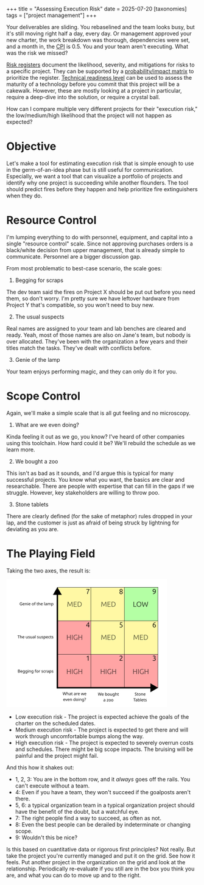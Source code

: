 +++
title = "Assessing Execution Risk"
date = 2025-07-20
[taxonomies]
tags = ["project management"]
+++

Your deliverables are sliding. You rebaselined and the team looks busy, but it's still moving right half a day, every day. Or management approved your new charter, the work breakdown was thorough, dependencies were set, and a month in, the [CPI](https://en.wikipedia.org/wiki/Earned_value_management#Cost_performance_index_(CPI)) is 0.5. You and your team aren't executing. What was the risk we missed?

<!-- more -->

[Risk registers](https://en.wikipedia.org/wiki/Risk_register) document the likelihood, severity, and mitigations for risks to a specific project. They can be supported by a [probability/impact matrix](https://en.wikipedia.org/wiki/Risk_matrix) to prioritize the register. [Technical readiness level](https://en.wikipedia.org/wiki/Technology_readiness_level) can be used to assess the maturity of a technology before you commit that this project will be a cakewalk. However, these are mostly looking at a project in particular, require a deep-dive into the solution, or require a crystal ball.

How can I compare multiple very different projects for their "execution risk," the low/medium/high likelihood that the project will not happen as expected?

# Objective

Let's make a tool for estimating execution risk that is simple enough to use in the germ-of-an-idea phase but is still useful for communication. Especially, we want a tool that can visualize a portfolio of projects and identify why one project is succeeding while another flounders. The tool should predict fires before they happen and help prioritize fire extinguishers when they do.

# Resource Control

I'm lumping everything to do with personnel, equipment, and capital into a single "resource control" scale. Since not approving purchases orders is a black/white decision from upper management, that is already simple to communicate. Personnel are a bigger discussion gap.

From most problematic to best-case scenario, the scale goes:

1. Begging for scraps

The dev team said the fires on Project X should be put out before you need them, so don't worry. I'm pretty sure we have leftover hardware from Project Y that's compatible, so you won't need to buy new.

2. The usual suspects

Real names are assigned to your team and lab benches are cleared and ready. Yeah, most of those names are also on Jane's team, but nobody is over allocated. They've been with the organization a few years and their titles match the tasks. They've dealt with conflicts before.

3. Genie of the lamp

Your team enjoys performing magic, and they can only do it for you.

# Scope Control

Again, we'll make a simple scale that is all gut feeling and no microscopy.

1. What are we even doing?

Kinda feeling it out as we go, you know? I've heard of other companies using this toolchain. How hard could it be? We'll rebuild the schedule as we learn more.

2. We bought a zoo

This isn't as bad as it sounds, and I'd argue this is typical for many successful projects. You know what you want, the basics are clear and researchable. There are people with expertise that can fill in the gaps if we struggle. However, key stakeholders are willing to throw poo.

3. Stone tablets

There are clearly defined (for the sake of metaphor) rules dropped in your lap, and the customer is just as afraid of being struck by lightning for deviating as you are.

# The Playing Field

Taking the two axes, the result is:

![Execution risk chart](chart.png)

* Low execution risk - The project is expected achieve the goals of the charter on the scheduled dates.
* Medium execution risk - The project is expected to get there and will work through uncomfortable bumps along the way.
* High execution risk - The project is expected to severely overrun costs and schedules. There might be big scope impacts. The bruising will be painful and the project might fail.

And this how it shakes out:

* 1, 2, 3: You are in the bottom row, and it *always* goes off the rails. You can't execute without a team.
* 4: Even if you have a team, they won't succeed if the goalposts aren't there.
* 5, 6: a typical organization team in a typical organization project should have the benefit of the doubt, but a watchful eye.
* 7: The right people find a way to succeed, as often as not.
* 8: Even the best people can be derailed by indeterminate or changing scope.
* 9: Wouldn't this be nice?

Is this based on cuantitative data or rigorous first principles? Not really. But take the project you're currently managed and put it on the grid. See how it feels. Put another project in the organization on the grid and look at the relationship. Periodically re-evaluate if you still are in the box you think you are, and what you can do to move up and to the right.